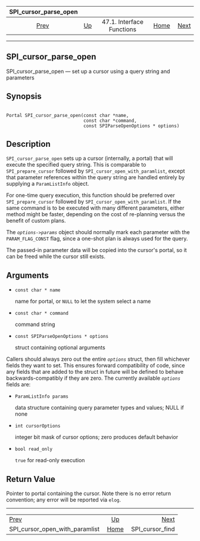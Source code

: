 <!--?xml version="1.0" encoding="UTF-8" standalone="no"?-->

|                              SPI\_cursor\_parse\_open                             |                                                      |                           |                                                       |                                                     |
| :-------------------------------------------------------------------------------: | :--------------------------------------------------- | :-----------------------: | ----------------------------------------------------: | --------------------------------------------------: |
| [Prev](spi-spi-cursor-open-with-paramlist.html "SPI_cursor_open_with_paramlist")  | [Up](spi-interface.html "47.1. Interface Functions") | 47.1. Interface Functions | [Home](index.html "PostgreSQL 17devel Documentation") |  [Next](spi-spi-cursor-find.html "SPI_cursor_find") |

***

## SPI\_cursor\_parse\_open

SPI\_cursor\_parse\_open — set up a cursor using a query string and parameters

## Synopsis

```

Portal SPI_cursor_parse_open(const char *name,
                             const char *command,
                             const SPIParseOpenOptions * options)
```

## Description

`SPI_cursor_parse_open` sets up a cursor (internally, a portal) that will execute the specified query string. This is comparable to `SPI_prepare_cursor` followed by `SPI_cursor_open_with_paramlist`, except that parameter references within the query string are handled entirely by supplying a `ParamListInfo` object.

For one-time query execution, this function should be preferred over `SPI_prepare_cursor` followed by `SPI_cursor_open_with_paramlist`. If the same command is to be executed with many different parameters, either method might be faster, depending on the cost of re-planning versus the benefit of custom plans.

The *`options->params`* object should normally mark each parameter with the `PARAM_FLAG_CONST` flag, since a one-shot plan is always used for the query.

The passed-in parameter data will be copied into the cursor's portal, so it can be freed while the cursor still exists.

## Arguments

* `const char * name`

    name for portal, or `NULL` to let the system select a name

* `const char * command`

    command string

* `const SPIParseOpenOptions * options`

    struct containing optional arguments

Callers should always zero out the entire *`options`* struct, then fill whichever fields they want to set. This ensures forward compatibility of code, since any fields that are added to the struct in future will be defined to behave backwards-compatibly if they are zero. The currently available *`options`* fields are:

* `ParamListInfo params`

    data structure containing query parameter types and values; NULL if none

* `int cursorOptions`

    integer bit mask of cursor options; zero produces default behavior

* `bool read_only`

    `true` for read-only execution

## Return Value

Pointer to portal containing the cursor. Note there is no error return convention; any error will be reported via `elog`.

***

|                                                                                   |                                                       |                                                     |
| :-------------------------------------------------------------------------------- | :---------------------------------------------------: | --------------------------------------------------: |
| [Prev](spi-spi-cursor-open-with-paramlist.html "SPI_cursor_open_with_paramlist")  |  [Up](spi-interface.html "47.1. Interface Functions") |  [Next](spi-spi-cursor-find.html "SPI_cursor_find") |
| SPI\_cursor\_open\_with\_paramlist                                                | [Home](index.html "PostgreSQL 17devel Documentation") |                                   SPI\_cursor\_find |

